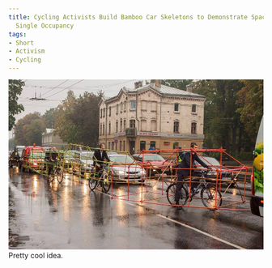 ```yaml
---
title: Cycling Activists Build Bamboo Car Skeletons to Demonstrate Space Taken by
  Single Occupancy
tags:
- Short
- Activism
- Cycling
---
```


![](/images/static_52001c0be4b09bc7c9f838c9_52224ed3e4b0ba9919a3e0e1_54684b14e4b02ed9bcb9ee15_1416121109298_image.jpg) 
Pretty cool idea.
